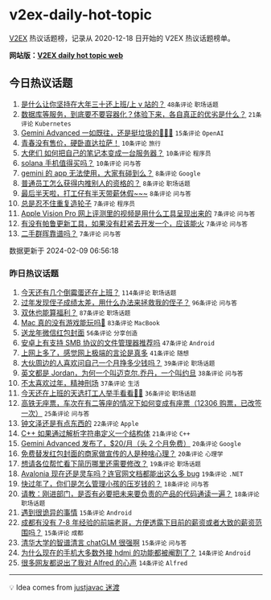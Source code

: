 # v2ex-daily-hot-topic

[V2EX](https://www.v2ex.com/) 热议话题榜，记录从 2020-12-18 日开始的 V2EX 热议话题榜单。

**网站版：[V2EX daily hot topic web](https://boojack.github.io/v2ex-daily-hot-topic-web/)**

## 今日热议话题

<!-- TODAY BEGIN -->

1. [是什么让你坚持在大年三十还上班/上 v 站的？](https://www.v2ex.com/t/1015124) `48条评论` `职场话题`
1. [数据库等服务，到底要不要容器化？体验下来，各自真正的优劣是什么？](https://www.v2ex.com/t/1015122) `21条评论` `Kubernetes`
1. [Gemini Advanced 一如既往，还是挺垃圾的🤣🤣🤣](https://www.v2ex.com/t/1015141) `15条评论` `OpenAI`
1. [青春没有售价，硬卧直达拉萨！](https://www.v2ex.com/t/1015138) `10条评论` `旅行`
1. [大佬们 如何把自己的笔记本变成一台服务器？](https://www.v2ex.com/t/1015136) `10条评论` `程序员`
1. [solana 手机值得买吗？](https://www.v2ex.com/t/1015131) `10条评论` `问与答`
1. [gemini 的 app 无法使用，大家有碰到么？](https://www.v2ex.com/t/1015139) `8条评论` `Google`
1. [普通员工怎么获得内推别人的资格的？](https://www.v2ex.com/t/1015128) `8条评论` `职场话题`
1. [最后半天啦，打工仔有半天带薪休假~~~](https://www.v2ex.com/t/1015125) `8条评论` `问与答`
1. [总是忍不住重复造轮子](https://www.v2ex.com/t/1015148) `7条评论` `程序员`
1. [Apple Vision Pro 网上评测里的视频是用什么工具呈现出来的](https://www.v2ex.com/t/1015145) `7条评论` `问与答`
1. [有没有帕鲁更新工具，如果没有赶紧去开发一个，应该能火](https://www.v2ex.com/t/1015130) `7条评论` `问与答`
1. [二手群晖靠谱吗？](https://www.v2ex.com/t/1015127) `7条评论` `问与答`

数据更新于 2024-02-09 06:56:18

<!-- TODAY END -->

### 昨日热议话题

<!-- YESTERDAY BEGIN -->

1. [今天还有几个倒霉蛋还在上班？](https://www.v2ex.com/t/1014987) `114条评论` `职场话题`
1. [过年发现侄子成绩太差，用什么办法来拯救我的侄子？](https://www.v2ex.com/t/1014985) `96条评论` `问与答`
1. [双休也能算福利？](https://www.v2ex.com/t/1014980) `87条评论` `职场话题`
1. [Mac 真的没有游戏能玩吗🥺](https://www.v2ex.com/t/1014981) `83条评论` `MacBook`
1. [送龙年微信红包封面](https://www.v2ex.com/t/1014999) `56条评论` `分享创造`
1. [安卓上有支持 SMB 协议的文件管理器推荐吗](https://www.v2ex.com/t/1015015) `47条评论` `Android`
1. [上网上多了，感觉网上极端的言论是真多](https://www.v2ex.com/t/1014992) `41条评论` `随想`
1. [大伙周边的人喜欢问自己一个月挣多少钱吗？](https://www.v2ex.com/t/1014991) `39条评论` `职场话题`
1. [英文都是 Jordan，为何一个叫迈克尔.乔丹，一个叫约旦](https://www.v2ex.com/t/1015045) `38条评论` `问与答`
1. [不太喜欢过年，精神刑场](https://www.v2ex.com/t/1015023) `37条评论` `生活`
1. [今天还在上班的天选打工人举手看看🙋‍♂️](https://www.v2ex.com/t/1014998) `36条评论` `职场话题`
1. [高铁无座票，车次在有二等座的情况下如何变成有座票（12306 购票，已改签一次）](https://www.v2ex.com/t/1015056) `25条评论` `问与答`
1. [钟文泽还是有点东西的](https://www.v2ex.com/t/1015087) `22条评论` `Apple`
1. [C++ 如果通过解析字符串定义一个结构体](https://www.v2ex.com/t/1015079) `21条评论` `C++`
1. [Gemini Advanced 发布了，$20/月（头 2 个月免费）](https://www.v2ex.com/t/1015075) `20条评论` `Google`
1. [免费替发红包封面的商家做宣传的人是种啥心理？](https://www.v2ex.com/t/1015010) `20条评论` `心理学`
1. [想请各位帮忙看下简历哪里还需要修改？](https://www.v2ex.com/t/1015066) `19条评论` `职场话题`
1. [Avalonia 现在还是灵车吗？连官网文档都能出这么多 bug](https://www.v2ex.com/t/1015029) `19条评论` `.NET`
1. [快过年了，你们是怎么管理小孩的压岁钱的？](https://www.v2ex.com/t/1014990) `18条评论` `问与答`
1. [请教：刚进部门，是否有必要把未来要负责的产品的代码通读一遍？](https://www.v2ex.com/t/1014988) `18条评论` `职场话题`
1. [遇到很诡异的事情](https://www.v2ex.com/t/1015054) `15条评论` `Android`
1. [成都有没有 7-8 年经验的前端老哥，方便透露下目前的薪资或者大致的薪资范围吗？](https://www.v2ex.com/t/1015008) `15条评论` `成都`
1. [清华大学的智谱清言 chatGLM 很强啊](https://www.v2ex.com/t/1015004) `15条评论` `问与答`
1. [为什么现在的手机大多数外接 hdmi 的功能都被阉割了？](https://www.v2ex.com/t/1015040) `14条评论` `Android`
1. [很多网友都说出了我对 Alfred 的心声](https://www.v2ex.com/t/1014975) `14条评论` `Alfred`

<!-- YESTERDAY END -->

---

💡 Idea comes from [justjavac 迷渡](https://github.com/justjavac/)
